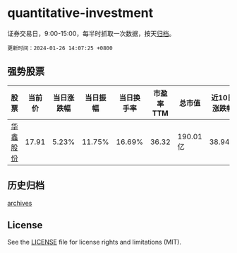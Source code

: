 # quantitative-investment

证券交易日，9:00-15:00，每半时抓取一次数据，按天[归档](archives)。

`更新时间：2024-01-26 14:07:25 +0800`

## 强势股票

|股票|当前价|当日涨跌幅|当日振幅|当日换手率|市盈率TTM|总市值|近10日涨跌幅|
|----|----|----|----|----|----|----|----|
|[华鑫股份](https://xueqiu.com/S/SH600621)|17.91|5.23%|11.75%|16.69%|36.32|190.01亿|38.94%|

## 历史归档

[archives](archives)

## License

See the [LICENSE](LICENSE) file for license rights and limitations (MIT).